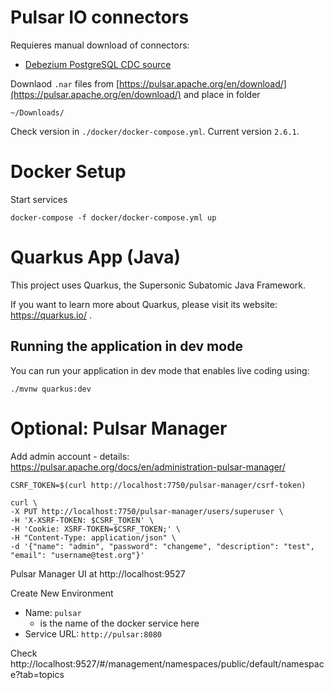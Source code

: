 # Pulsar IO connectors

Requieres manual download of connectors:

- [Debezium PostgreSQL CDC source](https://debezium.io/)

Downlaod `.nar` files from [https://pulsar.apache.org/en/download/](https://pulsar.apache.org/en/download/) and place in folder

```
~/Downloads/
```

Check version in `./docker/docker-compose.yml`. Current version `2.6.1`.

# Docker Setup

Start services

```
docker-compose -f docker/docker-compose.yml up
```


# Quarkus App (Java)

This project uses Quarkus, the Supersonic Subatomic Java Framework.

If you want to learn more about Quarkus, please visit its website: https://quarkus.io/ .

## Running the application in dev mode

You can run your application in dev mode that enables live coding using:
```
./mvnw quarkus:dev
```

# Optional: Pulsar Manager

Add admin account - details: https://pulsar.apache.org/docs/en/administration-pulsar-manager/

```
CSRF_TOKEN=$(curl http://localhost:7750/pulsar-manager/csrf-token)

curl \
-X PUT http://localhost:7750/pulsar-manager/users/superuser \
-H 'X-XSRF-TOKEN: $CSRF_TOKEN' \
-H 'Cookie: XSRF-TOKEN=$CSRF_TOKEN;' \
-H "Content-Type: application/json" \
-d '{"name": "admin", "password": "changeme", "description": "test", "email": "username@test.org"}'
```

Pulsar Manager UI at http://localhost:9527

Create New Environment
- Name: `pulsar`
  - is the name of the docker service here
- Service URL: `http://pulsar:8080`

Check http://localhost:9527/#/management/namespaces/public/default/namespace?tab=topics
